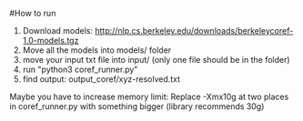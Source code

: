 #How to run

1. Download models:
http://nlp.cs.berkeley.edu/downloads/berkeleycoref-1.0-models.tgz
2. Move all the models into models/ folder
3. move your input txt file into input/ (only one file should be in the folder)
4. run "python3 coref_runner.py"
5. find output: output_coref/xyz-resolved.txt

Maybe you have to increase memory limit: Replace -Xmx10g at two places in coref_runner.py with something bigger (library recommends 30g)

